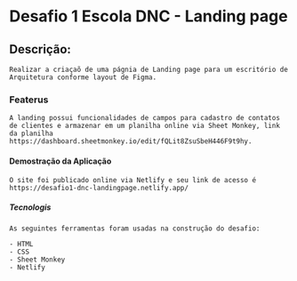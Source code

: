 # Desafio 1 Escola DNC - Landing page

## Descrição:
    Realizar a criaçaõ de uma págnia de Landing page para um escritório de Arquitetura conforme layout de Figma.

### Featerus

    A landing possui funcionalidades de campos para cadastro de contatos de clientes e armazenar em um planilha online via Sheet Monkey, link da planilha https://dashboard.sheetmonkey.io/edit/fQLit8ZsuSbeH446F9t9hy.

#### Demostração da Aplicação

    O site foi publicado online via Netlify e seu link de acesso é https://desafio1-dnc-landingpage.netlify.app/

##### Tecnologis

    As seguintes ferramentas foram usadas na construção do desafio:

    - HTML
    - CSS
    - Sheet Monkey
    - Netlify
